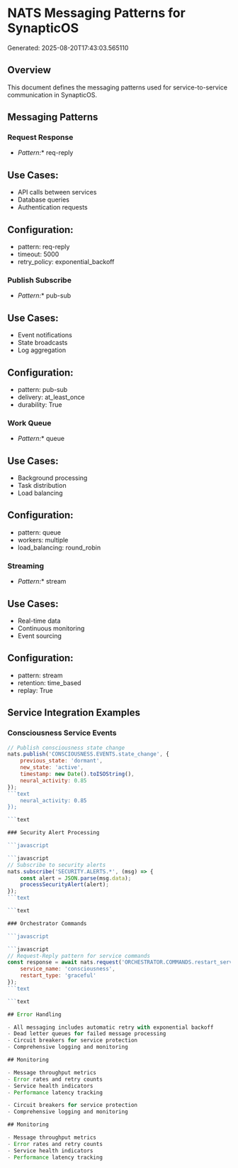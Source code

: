 # NATS Messaging Patterns for SynapticOS

Generated: 2025-08-20T17:43:03.565110

## Overview

This document defines the messaging patterns used for service-to-service communication in SynapticOS.

## Messaging Patterns

### Request Response

* *Pattern:** req-reply
## Use Cases:

- API calls between services
- Database queries
- Authentication requests

## Configuration:

- pattern: req-reply
- timeout: 5000
- retry_policy: exponential_backoff

### Publish Subscribe

* *Pattern:** pub-sub
## Use Cases:

- Event notifications
- State broadcasts
- Log aggregation

## Configuration:

- pattern: pub-sub
- delivery: at_least_once
- durability: True

### Work Queue

* *Pattern:** queue
## Use Cases:

- Background processing
- Task distribution
- Load balancing

## Configuration:

- pattern: queue
- workers: multiple
- load_balancing: round_robin

### Streaming

* *Pattern:** stream
## Use Cases:

- Real-time data
- Continuous monitoring
- Event sourcing

## Configuration:

- pattern: stream
- retention: time_based
- replay: True

## Service Integration Examples

### Consciousness Service Events

```javascript
// Publish consciousness state change
nats.publish('CONSCIOUSNESS.EVENTS.state_change', {
    previous_state: 'dormant',
    new_state: 'active',
    timestamp: new Date().toISOString(),
    neural_activity: 0.85
});
```text
    neural_activity: 0.85
});

```text

### Security Alert Processing

```javascript

```javascript
// Subscribe to security alerts
nats.subscribe('SECURITY.ALERTS.*', (msg) => {
    const alert = JSON.parse(msg.data);
    processSecurityAlert(alert);
});
```text

```text

### Orchestrator Commands

```javascript

```javascript
// Request-Reply pattern for service commands
const response = await nats.request('ORCHESTRATOR.COMMANDS.restart_service', {
    service_name: 'consciousness',
    restart_type: 'graceful'
});
```text

```text

## Error Handling

- All messaging includes automatic retry with exponential backoff
- Dead letter queues for failed message processing
- Circuit breakers for service protection
- Comprehensive logging and monitoring

## Monitoring

- Message throughput metrics
- Error rates and retry counts
- Service health indicators
- Performance latency tracking

- Circuit breakers for service protection
- Comprehensive logging and monitoring

## Monitoring

- Message throughput metrics
- Error rates and retry counts
- Service health indicators
- Performance latency tracking
